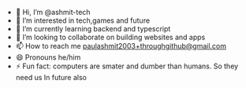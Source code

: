 - 👋 Hi, I’m @ashmit-tech
- 👀 I’m interested in tech,games and future
- 🌱 I’m currently learning backend and typescript
- 💞️ I’m looking to collaborate on building websites and apps
- 📫 How to reach me paulashmit2003+throughgithub@gmail.com
- 😄 Pronouns he/him
- ⚡ Fun fact: computers are smater and dumber than humans. So they need us In future also

<!---
ashmit-tech/ashmit-tech is a ✨ special ✨ repository because its `README.md` (this file) appears on your GitHub profile.
You can click the Preview link to take a look at your changes.
--->
